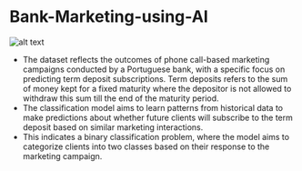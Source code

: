 # Bank-Marketing-using-AI
![alt text](https://encrypted-tbn0.gstatic.com/images?q=tbn:ANd9GcQ906YLvRbIsiFBtQlFRrsH5KX0M9epGdW-JQ&usqp=CAU)

* The dataset reflects the outcomes of phone call-based marketing campaigns conducted by a Portuguese bank, with a specific focus on predicting term deposit subscriptions. Term deposits refers to the sum of money kept for a fixed maturity where the depositor is not allowed to withdraw this sum till the end of the maturity period.
* The classification model aims to learn patterns from historical data to make predictions about whether future clients will subscribe to the term deposit based on similar marketing interactions.
* This indicates a binary classification problem, where the model aims to categorize clients into two classes based on their response to the marketing campaign.
